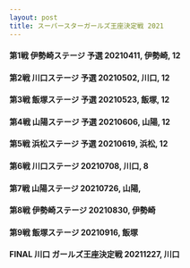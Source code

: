 ```yaml
---
layout: post
title: スーパースターガールズ王座決定戦 2021
---
```


#### 第1戦  伊勢崎ステージ 予選 20210411, 伊勢崎, 12

#### 第2戦 川口ステージ 予選 20210502, 川口, 12

#### 第3戦 飯塚ステージ 予選 20210523, 飯塚, 12

#### 第4戦 山陽ステージ 予選 20210606, 山陽, 12

#### 第5戦 浜松ステージ 予選 20210619, 浜松, 12

#### 第6戦 川口ステージ 20210708, 川口, 8

#### 第7戦 山陽ステージ 20210726, 山陽,

#### 第8戦 伊勢崎ステージ 20210830, 伊勢崎

#### 第9戦 飯塚ステージ 20210916, 飯塚

#### FINAL 川口 ガールズ王座決定戦 20211227, 川口






